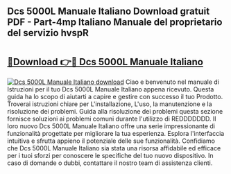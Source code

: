 ## Dcs 5000L Manuale Italiano Download gratuit PDF - Part-4mp Italiano Manuale del proprietario del servizio hvspR

# <h2><a href="http://dfc3gt.blite.top/?on=Dcs+5000L+Manuale+Italiano">🔗Download 👉🔴 Dcs 5000L Manuale Italiano</a></h2>

[![Dcs 5000L Manuale Italiano download](https://i.imgur.com/lujVjoI.png)](http://dfc3gt.blite.top/?on=Dcs+5000L+Manuale+Italiano)
Ciao e benvenuto nel manuale di Istruzioni per il tuo Dcs 5000L Manuale Italiano appena ricevuto. Questa guida ha lo scopo di aiutarti a capire e gestire con successo il tuo Prodotto. Troverai istruzioni chiare per L'installazione, L'uso, la manutenzione e la risoluzione dei problemi. Guida alla risoluzione dei problemi questa sezione fornisce soluzioni ai problemi comuni durante l'utilizzo di REDDDDDDD. Il loro nuovo Dcs 5000L Manuale Italiano offre una serie impressionante di funzionalità progettate per migliorare la tua esperienza. Esplora l'interfaccia intuitiva e sfrutta appieno il potenziale delle sue funzionalità. Confidiamo che Dcs 5000L Manuale Italiano sia stata una risorsa affidabile ed efficace per i tuoi sforzi per conoscere le specifiche del tuo nuovo dispositivo. In caso di domande o dubbi, contattare il nostro team di assistenza clienti.
